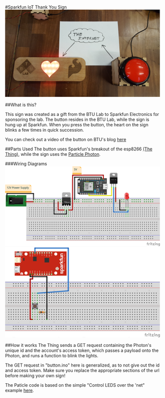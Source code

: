 #Sparkfun IoT Thank You Sign
![An Internet connected sign with a matching red button.](images/sign.jpg)

##What is this?

This sign was created as a gift from the BTU Lab to Sparkfun Electronics for sponsoring the lab. The button resides in the BTU Lab, while the sign is hung up at Sparkfun. When you press the button, the heart on the sign blinks a few times in quick succession.

You can check out a video of the button on BTU's blog [here](http://btulab.com.s200635.gridserver.com/btu)

##Parts Used
The button uses Sparkfun's breakout of the esp8266 [(The Thing)](https://www.sparkfun.com/products/13231), while the sign uses the [Particle Photon](https://www.particle.io/products/hardware/photon-wifi-dev-kit).

###Wiring Diagrams
![The wiring diagram for the sign](images/photon.png)
![The wiring diagram for the button](images/thing.png) 

##How it works
The Thing sends a GET request containing the Photon's unique id and the account's access token, which passes a payload onto the Photon, and runs a function to blink the lights.

The GET request in "button.ino" here is generalized, as to not give out the id and access token. Make sure you replace the appropriate sections of the url before making your own sign!

The Paticle code is based on the simple "Control LEDS over the 'net" example [here](https://docs.particle.io/guide/getting-started/examples/core/).
